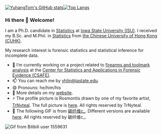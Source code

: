 [![YuhangTom's GitHub stats](https://github-readme-stats.vercel.app/api?username=YuhangTom&hide=stars,issues&count_private=true&show_icons=true)](https://github.com/anuraghazra/github-readme-stats)[![Top Langs](https://github-readme-stats.vercel.app/api/top-langs/?username=YuhangTom)](https://github.com/anuraghazra/github-readme-stats)

### Hi there 👋 Welcome!

I am a Ph.D. candidate in [Statistics](https://www.stat.iastate.edu/) at [Iowa State University (ISU)](https://www.iastate.edu/).  I received my B.Sc. and M.Phil. in [Statistics](https://www.sta.cuhk.edu.hk/) from [the Chinese University of Hong Kong (CUHK)](https://www.cuhk.edu.hk/english/).

My research interest is forensic statistics and statistical inference for incomplete data.

- 🔭 I’m currently working on a project related to [firearms and toolmark analysis](https://forensicstats.org/firearms-and-toolmark-analysis/) at the [Center for Statistics and Applications in Forensic Evidence (CSAFE)](https://forensicstats.org/).
- 📫 You can reach me by [yhlin@iastate.edu](mailto:yhlin@iastate.edu).
- 😄 Pronouns: he/him/his
- 💬 More details on my [website](https://yuhangtom.github.io/).
- ⚡ The profile picture is Rosmontis drawn by one of my favorite artist, [TrNyteal](https://twitter.com/CiloRanko). The full picture is [here](https://twitter.com/CiloRanko/status/1323114419795025920?s=20&t=74jegARHBGkxZHUwWywW5w). All rights reserved by TrNyteal.
- 🌱 The following GIF is from [碳纤维c_](https://space.bilibili.com/1559631/). Different versions are available [here](https://t.bilibili.com/695396144878977040). All rights reserved by 碳纤维c_.

![Gif from Bilibili user 1559631](https://i0.hdslb.com/bfs/new_dyn/22cbaf966f217a763330032668dc99971559631.gif)

<!--
**YuhangTom/YuhangTom** is a ✨ _special_ ✨ repository because its `README.md` (this file) appears on your GitHub profile.

Here are some ideas to get you started:

- 🔭 I’m currently working on ...
- 🌱 I’m currently learning ...
- 👯 I’m looking to collaborate on ...
- 🤔 I’m looking for help with ...
- 💬 Ask me about ...
- 📫 How to reach me: ...
- 😄 Pronouns: ...
- ⚡ Fun fact: ...
-->
